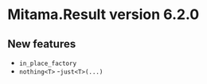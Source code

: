 # Mitama.Result version 6.2.0

## New features

- `in_place_factory`
- `nothing<T>`
-`just<T>(...)`

